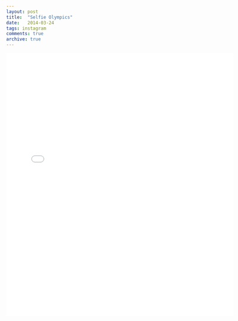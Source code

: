 ```yaml
---
layout: post
title:  "Selfie Olympics"
date:   2014-03-24
tags: instagram
comments: true
archive: true
---
```

<iframe src="//instagram.com/p/lc4K1ORM8x/embed/" width="612" height="710" frameborder="0" scrolling="no" allowtransparency="true"></iframe>